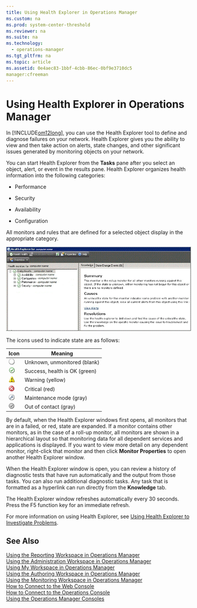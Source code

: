 ```yaml
---
title: Using Health Explorer in Operations Manager
ms.custom: na
ms.prod: system-center-threshold
ms.reviewer: na
ms.suite: na
ms.technology: 
  - operations-manager
ms.tgt_pltfrm: na
ms.topic: article
ms.assetid: 0e4aec83-1bbf-4cbb-86ec-0bf9e3710dc5
manager:cfreeman
---
```

# Using Health Explorer in Operations Manager
In [!INCLUDE[om12long](../../om/manage/includes/om12long_md.md)], you can use the Health Explorer tool to define and diagnose failures on your network. Health Explorer gives you the ability to view and then take action on alerts, state changes, and other significant issues generated by monitoring objects on your network.  
  
You can start Health Explorer from the **Tasks** pane after you select an object, alert, or event in the results pane. Health Explorer organizes health information into the following categories:  
  
-   Performance  
  
-   Security  
  
-   Availability  
  
-   Configuration  
  
All monitors and rules that are defined for a selected object display in the appropriate category.  
  
![Health Explorer](../../om/manage/media/HealthExplorer.gif "HealthExplorer")  
  
The icons used to indicate state are as follows:  
  
|Icon|Meaning|  
|--------|-----------|  
|![White button indicates unknown status](../../om/manage/media/Unknownicon.gif "Unknownicon")|Unknown, unmonitored \(blank\)|  
|![Green check icon indicates healthy](../../om/manage/media/Healthyicon.gif "Healthyicon")|Success, health is OK \(green\)|  
|![Yellow triangle and exclamation mark is warning](../../om/manage/media/Warningicon.gif "Warningicon")|Warning \(yellow\)|  
|![Red button with white X indicates critical state](../../om/manage/media/Criticalicon.gif "Criticalicon")|Critical \(red\)|  
|![Wrench icon indicates maintenance mode](../../om/manage/media/Maintenancemodeicon.gif "Maintenancemodeicon")|Maintenance mode \(gray\)|  
|![Grayed-out healthy icon](../../om/manage/media/Healthygrayicon.gif "Healthygrayicon")|Out of contact \(gray\)|  
  
By default, when the Health Explorer windows first opens, all monitors that are in a failed, or red, state are expanded. If a monitor contains other monitors, as in the case of a roll\-up monitor, all monitors are shown in a hierarchical layout so that monitoring data for all dependent services and applications is displayed. If you want to view more detail on any dependent monitor, right\-click that monitor and then click **Monitor Properties** to open another Health Explorer window.  
  
When the Health Explorer window is open, you can review a history of diagnostic tests that have run automatically and the output from those tasks. You can also run additional diagnostic tasks. Any task that is formatted as a hyperlink can run directly from the **Knowledge** tab.  
  
The Health Explorer window refreshes automatically every 30 seconds. Press the F5 function key for an immediate refresh.  
  
For more information on using Health Explorer, see [Using Health Explorer to Investigate Problems](../../om/manage/Using-Health-Explorer-to-Investigate-Problems.md).  
  
## See Also  
[Using the Reporting Workspace in Operations Manager](../../om/manage/Using-the-Reporting-Workspace-in-Operations-Manager.md)  
[Using the Administration Workspace in Operations Manager](../../om/manage/Using-the-Administration-Workspace-in-Operations-Manager.md)  
[Using My Workspace in Operations Manager](../../om/manage/Using-My-Workspace-in-Operations-Manager.md)  
[Using the Authoring Workspace in Operations Manager](../../om/manage/Using-the-Authoring-Workspace-in-Operations-Manager.md)  
[Using the Monitoring Workspace in Operations Manager](../../om/manage/Using-the-Monitoring-Workspace-in-Operations-Manager.md)  
[How to Connect to the Web Console](../../om/manage/How-to-Connect-to-the-Web-Console.md)  
[How to Connect to the Operations Console](../../om/manage/How-to-Connect-to-the-Operations-Console.md)  
[Using the Operations Manager Consoles](../../om/manage/Using-the-Operations-Manager-Consoles.md)  
  
